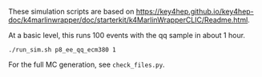 These simulation scripts are based on https://key4hep.github.io/key4hep-doc/k4marlinwrapper/doc/starterkit/k4MarlinWrapperCLIC/Readme.html.

At a basic level, this runs 100 events with the qq sample in about 1 hour.
```
./run_sim.sh p8_ee_qq_ecm380 1
```

For the full MC generation, see `check_files.py`.
